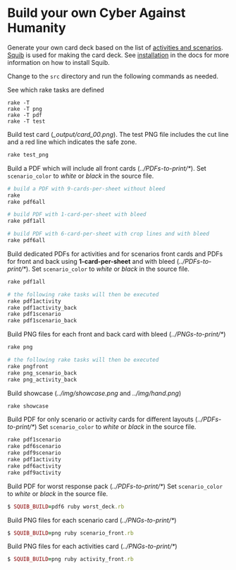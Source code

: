 # Build your own Cyber Against Humanity

Generate your own card deck based on the list of [activities and
scenarios](cards). [Squib](https://github.com/andymeneely/squib) is used for
making the card deck. See
[installation](https://squib.readthedocs.io/en/latest/install.html) in the docs
for more information on how to install Squib. 

Change to the `src` directory and run the following commands as needed.

See which rake tasks are defined

```
rake -T
rake -T png
rake -T pdf
rake -T test
```

Build test card (_\_output/card_00.png_). The test PNG file includes the cut
line and a red line which indicates the safe zone.

``` ruby
rake test_png
```

Build a PDF which will include all front cards (_../PDFs-to-print/*_). Set `scenario_color` to _white_ or _black_ in the source file.

``` ruby
# build a PDF with 9-cards-per-sheet without bleed
rake
rake pdf6all

# build PDF with 1-card-per-sheet with bleed
rake pdf1all

# build PDF with 6-card-per-sheet with crop lines and with bleed
rake pdf6all
```

Build dedicated PDFs for activities and for scenarios front cards and PDFs for front and back using **1-card-per-sheet** and with bleed (_../PDFs-to-print/*_). Set `scenario_color` to _white_ or _black_ in the source file.

``` ruby
rake pdf1all

# the following rake tasks will then be executed
rake pdf1activity
rake pdf1activity_back
rake pdf1scenario
rake pdf1scenario_back
```

Build PNG files for each front and back card with bleed (_../PNGs-to-print/*_)

``` ruby
rake png

# the following rake tasks will then be executed
rake pngfront
rake png_scenario_back
rake png_activity_back
```

Build showcase (_../img/showcase.png_ and _../img/hand.png_)

``` ruby
rake showcase
```

Build PDF for only scenario or activity cards for different layouts (_../PDFs-to-print/*_)
Set `scenario_color` to _white_ or _black_ in the source file.

``` ruby
rake pdf1scenario
rake pdf6scenario
rake pdf9scenario
rake pdf1activity
rake pdf6activity
rake pdf9activity
```

Build PDF for worst response pack (_../PDFs-to-print/*_)
Set `scenario_color` to _white_ or _black_ in the source file.

``` ruby
$ SQUIB_BUILD=pdf6 ruby worst_deck.rb 
```

Build PNG files for each scenario card (_../PNGs-to-print/*_)

``` ruby
$ SQUIB_BUILD=png ruby scenario_front.rb 
```

Build PNG files for each activities card (_../PNGs-to-print/*_)

``` ruby
$ SQUIB_BUILD=png ruby activity_front.rb 
```
